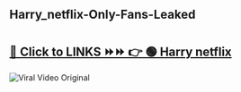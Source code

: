 
 ## Harry_netflix-Only-Fans-Leaked

# <h2><a href="https://clipsfans.com/Harry_netflix&ref=git">🔗 Click to LINKS ⏩⏩ 👉 🟢 Harry netflix </a></h2>

<a href="https://clipsfans.com/Harry_netflix&ref=git" rel="nofollow" data-target="animated-image.originalLink"><img src="https://i.ibb.co.com/xMMVF88/686577567.gif" alt="Viral Video Original" style="max-width: 100%; display: inline-block;" data-target="animated-image.originalImage"></a>
